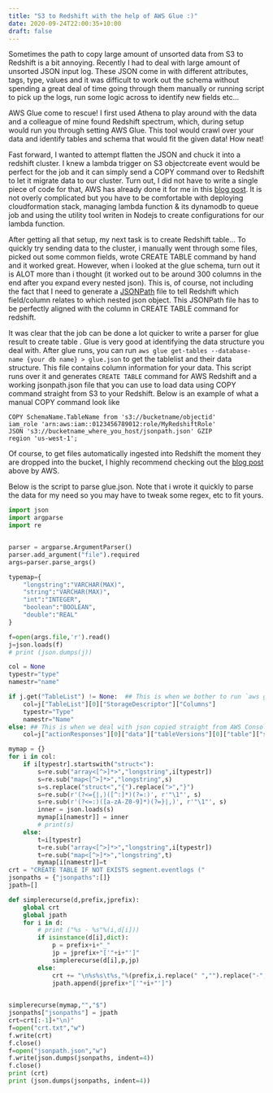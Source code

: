 ```yaml
---
title: "S3 to Redshift with the help of AWS Glue :)"
date: 2020-09-24T22:00:35+10:00
draft: false
---
```


Sometimes the path to copy large amount of unsorted data from S3 to Redshift is a bit annoying. Recently I had to deal with large amount of unsorted JSON input log. These JSON come in with different attributes, tags, type, values and it was difficult to work out the schema without spending a great deal of time going through them manually or running script to pick up the logs, run some logic across to identify new fields etc... 

AWS Glue come to rescue! I first used Athena to play around with the data and a colleague of mine found Redshift spectrum, which, during setup  would run you through setting AWS Glue. This tool would crawl over your data and identify tables and schema that would fit the given data! How neat!

Fast forward, I wanted to attempt flatten the JSON and chuck it into a redshift cluster. I knew a lambda trigger on S3 objectcreate event would be perfect for the job and it can simply send a COPY command over to Redshift to let it migrate data to our cluster. Turn out, I did not have to write a single piece of code for that, AWS has already done it for me in this [blog post](https://aws.amazon.com/blogs/big-data/a-zero-administration-amazon-redshift-database-loader/). It is not overly complicated but you have to be comfortable with deploying cloudformation stack, managing lambda function & its dynamodb to queue job and using the utility tool writen in Nodejs to create configurations for our lambda function.

After getting all that setup, my next task is to create Redshift table... To quickly try sending data to the cluster, i manually went through some files, picked out some common fields, wrote CREATE TABLE command by hand and it worked great. However, when i looked at the glue schema, turn out it is ALOT more than i thought (it worked out to be around 300 columns in the end after you expand every nested json). This is, of course, not including the fact that I need to generate a [JSONPath](https://docs.aws.amazon.com/redshift/latest/dg/copy-usage_notes-copy-from-json.html) file to tell Redshift which field/column relates to which nested json object. This JSONPath file has to be perfectly aligned with the column in CREATE TABLE command for redshift.

It was clear that the job can be done a lot quicker to write a parser for glue result to create table . Glue is very good at identifying the data structure you deal with. After glue runs, you can run  `aws glue get-tables --database-name {your db name} > glue.json` to get the tablelist and their data structure. This file contains column information for your data. This script runs over it and generates `CREATE TABLE` command for AWS Redshift and a working jsonpath.json file that you can use to load data using COPY command straight from S3 to your Redshift. Below is an example of what a manual COPY command look like

```
COPY SchemaName.TableName from 's3://bucketname/objectid'
iam_role 'arn:aws:iam::0123456789012:role/MyRedshiftRole'
JSON 's3://bucketname_where_you_host/jsonpath.json' GZIP
region 'us-west-1';
```

Of course, to get files automatically ingested into Redshift the moment they are dropped into the bucket, I highly recommend checking out the [blog post](https://aws.amazon.com/blogs/big-data/a-zero-administration-amazon-redshift-database-loader/) above by AWS.

Below is the script to parse glue.json. Note that i wrote it quickly to parse the data for my need so you may have to tweak some regex, etc to fit yours.

```python
import json
import argparse
import re


parser = argparse.ArgumentParser()
parser.add_argument("file").required
args=parser.parse_args()

typemap={
    "longstring":"VARCHAR(MAX)",
    "string":"VARCHAR(MAX)",
    "int":"INTEGER",
    "boolean":"BOOLEAN",
    "double":"REAL"
}

f=open(args.file,'r').read()
j=json.loads(f)
# print (json.dumps(j))

col = None
typestr="type"
namestr="name"

if j.get("TableList") != None:  ## This is when we bother to run `aws glue get-tables`
    col=j["TableList"][0]["StorageDescriptor"]["Columns"]
    typestr="Type"
    namestr="Name"
else: ## This is when we deal with json copied straight from AWS Console WebUI network traffic (aka being lazy)
    col=j["actionResponses"][0]["data"]["tableVersions"][0]["table"]["storageDescriptor"]["columns"]

mymap = {}
for i in col:
    if i[typestr].startswith("struct<"):
        s=re.sub("array<[^>]*>","longstring",i[typestr])
        s=re.sub("map<[^>]*>","longstring",s)
        s=s.replace("struct<","{").replace(">","}")
        s=re.sub(r'(?<={|,)([^:]*)(?=:)', r'"\1"', s)
        s=re.sub(r'(?<=:)([a-zA-Z0-9]*)(?=}|,)', r'"\1"', s)
        inner = json.loads(s)
        mymap[i[namestr]] = inner
        # print(s)
    else:
        t=i[typestr]
        t=re.sub("array<[^>]*>","longstring",i[typestr])
        t=re.sub("map<[^>]*>","longstring",t)
        mymap[i[namestr]]=t
crt = "CREATE TABLE IF NOT EXISTS segment.eventlogs ("
jsonpaths = {"jsonpaths":[]}
jpath=[]

def simplerecurse(d,prefix,jprefix):
    global crt
    global jpath
    for i in d:
        # print ("%s - %s"%(i,d[i]))
        if isinstance(d[i],dict):
            p = prefix+i+"_"
            jp = jprefix+"['"+i+"']"
            simplerecurse(d[i],p,jp)
        else:
            crt += "\n%s%s\t%s,"%(prefix,i.replace(" ","").replace("-","_"),typemap[d[i]])
            jpath.append(jprefix+"['"+i+"']")

        
simplerecurse(mymap,"","$")
jsonpaths["jsonpaths"] = jpath
crt=crt[:-1]+"\n)"
f=open("crt.txt","w")
f.write(crt)
f.close()
f=open("jsonpath.json","w")
f.write(json.dumps(jsonpaths, indent=4))
f.close()
print (crt)
print (json.dumps(jsonpaths, indent=4))
```
